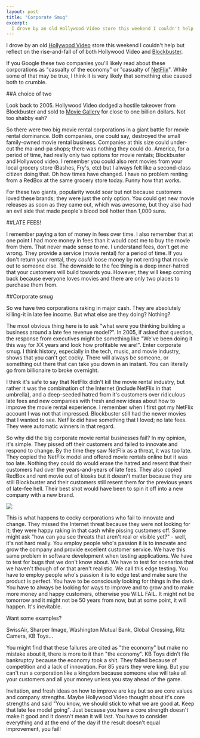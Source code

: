 ```yaml
---
layout: post
title: "Corporate Smug"
excerpt:
  I drove by an old Hollywood Video store this weekend I couldn't help but reflect on the rise-and-fall of of both Hollywood Video and Blockbuster. If you Google these two companies you'll likely read about these corporations as "casualty of the economy" or "casualty of NetFlix". While some of that may be true, I think it is very likely that something else caused both to crumble.
---
```


I drove by an old [Hollywood Video](http://www.hollywoodvideo.com/) store this weekend I couldn't help but reflect on the rise-and-fall of of both Hollywood Video and [Blockbuster](http://www.blockbuster.com/).

If you Google these two companies you'll likely read about these corporations as "casualty of the economy" or "casualty of [NetFlix](https://www.netflix.com/)". While some of that may be true, I think it is very likely that something else caused both to crumble.

##A choice of two

Look back to 2005. Hollywood Video dodged a hostile takeover from Blockbuster and sold to [Movie Gallery](http://www.moviegallery.com/) for close to one billion dollars. Not too shabby eah?

So there were two big movie rental corporations in a giant battle for movie rental dominance. Both companies, one could say, destroyed the small family-owned movie rental business. Companies at this size could under-cut the ma-and-pa shops; there was nothing they could do. America, for a period of time, had really only two options for movie rentals; Blockbuster and Hollywood video. I remember you could also rent movies from your local grocery store (Bashes, Fry's, etc) but I always felt like a second-class citizen doing that. Oh how times have changed. I have no problem renting from a RedBox at the same grocery store today. Funny how that works.

For these two giants, popularity would soar but not because customers loved these brands; they were just the only option. You could get new movie releases as soon as they came out, which was awesome, but they also had an evil side that made people's blood boil hotter than 1,000 suns. 

##LATE FEES!

I remember paying a ton of money in fees over time. I also remember that at one point I had more money in fees than it would cost me to buy the movie from them. That never made sense to me. I understand fees, don't get me wrong. They provide a service (movie rental) for a period of time. If you don't return your rental, they *could* loose money by not renting that movie out to someone else. The downside to the fee thing is a deep inner-hatred that your customers will build towards you. However, they will keep coming back because everyone loves movies and there are only two places to purchase them from.

##Corporate smug

So we have two corporations raking in major cash. They are absolutely killing-it in late fee income. But what else are they doing? Nothing?

The most obvious thing here is to ask "what were you thinking building a business around a late fee revenue model?". In 2005, if asked that question, the response from executives might be something like "We've been doing it this way for XX years and look how profitable we are!". Enter corporate smug. I think history, especially in the tech, music, and movie industry, shows that you can't get cocky. There will always be someone, or something out there that can take you down in an instant. You can literally go from billionaire to broke overnight.

I think it's safe to say that NetFlix didn't kill the movie rental industry, but rather it was the combination of the Internet (include NetFlix in that umbrella), and a deep-seeded hatred from it's customers over ridiculous late fees and new companies with fresh and new ideas about how to improve the movie rental experience. I remember when I first got my NetFlix account I was not that impressed. Blockbuster still had the newer movies that I wanted to see. NetFlix did have something that I loved; no late fees. They were automatic winners in that regard. 

So why did the big corporate movie rental businesses fail? In my opinion, it's simple. They pissed off their customers and failed to innovate and respond to change. By the time they saw NetFlix as a threat, it was too late. They copied the NetFlix model and offered movie rentals online but it was too late. Nothing they could do would erase the hatred and resent that their customers had over the years-and-years of late fees. They also copied RedBox and rent movie out of kiosks but it doesn't matter because they are still Blockbuster and their customers still resent them for the previous years of late-fee hell. Their best shot would have been to spin it off into a new company with a new brand.

![](http://assets.coovtech.com/blog/evilblockbuster.jpeg)

This is what happens to cocky corporations who fail to innovate and change. They missed the Internet threat because they were not looking for it; they were happy raking in that cash while pissing customers off. Some might ask "how can you see threats that aren't real or visible yet?" - well, it's not hard really. You employ people who's passion it is to innovate and grow the company and provide excellent customer service. We have this same problem in software development when testing applications. We have to test for bugs that we don't know about. We have to test for scenarios that we haven't though of or that aren't realistic. We call this edge testing. You have to employ people who's passion it is to edge test and make sure the product is perfect. You have to be consciously looking for things in the dark. You have to always be looking for ways to improve and to grow and to make more money and happy customers, otherwise you WILL FAIL. It might not be tomorrow and it might not be 50 years from now, but at some point, it will happen. It's inevitable.

Want some examples?

SwissAir, Sharper Image, Washington Mutual Bank, Global Crossing, Ritz Camera, KB Toys...

You might find that these failures are cited as "the economy" but make no mistake about it, there is more to it than "the economy". KB Toys didn't file bankruptcy because the economy took a shit. They failed because of competition and a lack of innovation. For 85 years they were king. But you can't run a corporation like a kingdom because someone else will take all your customers and all your money unless you stay ahead of the game.

Invitation, and fresh ideas on how to improve are key but so are core values and company strengths. Maybe Hollywood Video thought about it's core strengths and said "You know, we should stick to what we are good at. Keep that late fee model going". Just because you have a core strength doesn't make it good and it doesn't mean it will last. You have to consider everything and at the end of the day if the result doesn't equal improvement, you fail!